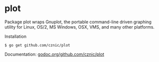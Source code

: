 # plot

Package plot wraps Gnuplot, the portable command-line driven graphing utility
for Linux, OS/2, MS Windows, OSX, VMS, and many other platforms.

Installation

    $ go get github.com/cznic/plot

Documentation: [godoc.org/github.com/cznic/plot](http://godoc.org/github.com/cznic/plot)
